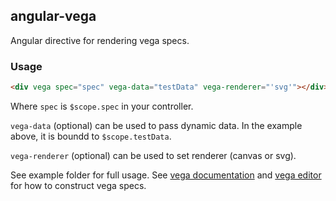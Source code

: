 angular-vega
------------

Angular directive for rendering vega specs.

### Usage

```html
<div vega spec="spec" vega-data="testData" vega-renderer="'svg'"></div>
```

Where `spec` is `$scope.spec` in your controller.

`vega-data` (optional) can be used to pass dynamic data. In the example above, it is boundd to `$scope.testData`.

`vega-renderer` (optional) can be used to set renderer (canvas or svg).

See example folder for full usage. See [vega documentation](http://trifacta.github.io/vega/) and [vega editor](http://trifacta.github.io/vega/editor/) for how to construct vega specs.
